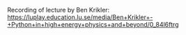 Recording of lecture by Ben Krikler:
https://luplay.education.lu.se/media/Ben+Krikler+-+Python+in+high+energy+physics+and+beyond/0_84l6ftrg
